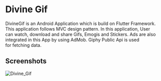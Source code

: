 # Divine Gif

DivineGif is an Android Application which is build on Flutter Framework. 
This application follows MVC design pattern.
In this application, User can watch, download and share Gifs, Emogis and Stickers.
Ads are also integrated in this App by using AdMob.
Giphy Public Api is used for fetching data.

## Screenshots

![Divine_Gif](https://github.com/NikitaDhomne/Gif-App/assets/102669357/b5746aa5-7776-4bfd-860b-7e1077fe0c49)
